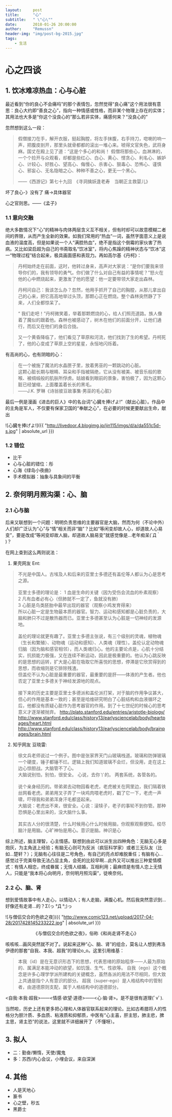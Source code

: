 ```yaml
---
layout:     post
title:      "心"
subtitle:   " \"心\""
date:       2018-01-26 20:00:00
author:     "Remussn"
header-img: "img/post-bg-2015.jpg"
tags:
    - 生活
---
```


# 心之四谈
## 1. 饮冰难凉热血：心与心脏

最近看到“你的良心不会痛吗”的那个表情包，忽然觉得“良心痛”这个用法很有意思：良心大约即“善良之心”，指向一种情感或性格，而非某个物理上存在的实体；其用法也大多是“你这个没良心的”那么若非实体，痛感何来？“没良心的”

忽然想到这么一段：
> 假僧接刀在手，解开衣服，挺起胸膛，将左手抹腹，右手持刀，唿喇的响一声，把腹皮剖开，那里头就骨都都的滚出一堆心来。唬得文官失色，武将身麻。国丈在殿上见了道：“这是个多心的和尚！ 假僧将那些心，血淋淋的，一个个捡开与众观看，却都是些红心、白心、黄心、悭贪心、利名心、嫉妒心、计较心、好胜心、望高心、侮慢心、杀害心、狠毒心、恐怖心、谨慎心、邪妄心、无名隐暗之心、种种不善之心，更无一个黑心。 
> 
> ——《西游记》第七十九回　《寻洞擒妖逢老寿　当朝正主救婴儿》


坏了良心-》没有了 
痛->具体器官 

心之官则思。——《孟子》

### 1.1 意向交融
绝大多数情况下“心”的精神与肉体两层含义互不相关，但有时却可以故意模糊二者间的界限，从而产生全新的效果。如我们常用的“热血”一词，虽然字面意义上是说血液的温度高，但是如果说一个人“满腔热血”，绝不是指这个倒霉的家伙害了热病。又比如梁启超为自己的书斋取名“饮冰室”，将内心焦躁的精神状态与“饮冰”这一“物理过程”结合起来，极具画面感和表现力。再如高尔基《丹柯》：

> 丹柯始终走在前面，这时，他转过身来，高声对大家说：“是你们要我来领导你们的，我有领导的勇气。你们做了什么对自己有益的事情呢？”怒火在他的心中燃烧起来，更激发了他的愿望：他一定要带领大家走出森林。 
>   
> 丹柯问自己：我该怎么办？忽然，他用手抓开了自己的胸膛，从那儿拿出自己的心来，把它高高地举过头顶，那颗心正在燃烧。整个森林突然静了下来，人们全都惊呆了。 
>   
> “ 我们走吧！”丹柯微笑着，举着那颗燃烧的心，给人们照亮道路。族人像着了魔似的跟着他。森林也被感动了，树木在他们的前面分开，让他们通行，而后又在他们的身后合拢。 
>   
> 又一个黄昏降临了，他们看见了草原和河流，他们找到了生的希望。丹柯死了，他的心变成了草原上空的星星，永恒地闪烁着。

有高尚的心，也有阴暗的心：

> 在一个被施了魔法的水晶匣子里，放着男巫的一颗跳动的心脏。  
> 这颗心脏长期与眼睛、耳朵和手指被隔绝，它从没有被美、被音乐般的歌喉、被绸缎般的肌肤所俘虏。姑娘看到眼前的景象，害怕极了，因为这颗心脏已经皱缩，上面覆盖着长长的黑毛。  
> ——J.K. 罗琳《诗翁彼豆故事集·男巫的毛心脏》


最后一例是漫画《进击的巨人》中的名台词“心臓を捧げよ!”（献出心脏）。作品中的主角是军人，不仅要有保家卫国的“奉献之心”，在必要的时候更要献出生命，献出

![心臓を捧げよ!]({{ "http://livedoor.4.blogimg.jp/jin115/imgs/d/a/da551c5d-s.jpg" | absolute_url }})

### 1.2 错位
- 比干 
- 心与心脏的错位：彤 
- 心海《绿岛小夜曲》
- 手术模拟器：抽象与具象间的平衡

## 2. 奈何明月照沟渠：心、脑
### 2.1 心与脑
后来又联想到一个问题：明明负责思维的主要器官是大脑，然而为何（不论中外）人们却广泛认为“心”与“情”相关而非“脑”？比如“等闲变却故人心，却道故人心易变”，要是改成“等闲变却故人脑，却道故人脑易变”就感觉像是...老年痴呆(´Д｀ )？

在网上查到这么两则说法：

1. 果壳网友 Ent:
> 不光是中国人。古埃及人和后来的亚里士多德还有盖伦等人都认为心是思考之源。
> <br><br>
> 亚里士多德的理论是：
> 1 血是生命的关键（因为受伤会流血的朴素观察）  
> 2 凡有血者必有心（但肺就不一定了，鱼就没有肺）  
> 3 心脏是鸟类胚胎中最早出现的器官（观察小鸡发育得来）  
> 所以心脏一定是生物最本质的器官。智力、运动和感知都是心脏负责的，大脑和肺只不过是散热器而已。亚里士多德甚至认为心脏是一切神经的发源地。
> <br><br>
> 盖伦的理论就更有趣了。亚里士多德主张说，有三个级别的灵魂，植物魂（生长和繁殖）、动物魂（运动和感知）、人类魂（理性）。盖伦认定动物魂归脑（因为脑和感官相邻），而人类魂归心。他的主要论点是，心肌十分结实，抗损能力极强，又在连续不断运动，因此是极重要的。他认为心跳反映的是思想的运转，扩大是心脏在吸取它所喜悦的思想，停滞是它欣赏得到的思想，而收缩则是它排除残渣。  
> 但盖伦不认为心脏是最重要的器官，最重要的是肝——体液的产生者。他也否定了亚里士多德关于神经发源地的观点。 
> <br><br>
> 接下来的历史主要是亚里士多德派和盖伦派打架，对于脑的作用争议甚大，但心的作用是基本一致的；甚至是哈维研究明白了心脏结构和血液循环之后，他都没有质疑心脏作为思考器官的作用。到了十七世纪的时候心的思考意义才逐渐被抛弃。
> http://plato.stanford.edu/entries/aristotle-biology/
> http://www.stanford.edu/class/history13/earlysciencelab/body/heartpages/heart.html
> http://www.stanford.edu/class/history13/earlysciencelab/body/brainpages/brain.html

2. 知乎网友 豆晓雷:
> 徐文兵老师说过一个例子。图中是张家界天门山玻璃栈道。玻璃和防弹玻璃一个硬度，锤子都锤不烂。逻辑上我们知道玻璃不会烂，但没用，走在这上边心惊胆战。大脑管不了心。  
> 大脑说别怕，别怕，很安全。
> 心说，去你丫的。
> 两套系统，各管各的。  
> <br>
> 说个亲身经历的。带弟弟去动物园看老虎，老虎被关在网里边，我们隔着铁丝网看老虎。弟弟用叉子弄了一块鸡肉喂老虎时，戳了它一下，老虎一声啸，吓得我和弟弟浑身汗毛都竖起来。  
> 大脑说：老虎出不来，很安全。心说：滚犊子，老子的事轮不到你管。那种恐惧是心里出来的，没大脑什么事。  
> <br>
> 其实古人分的很清楚，什么时候用心什么时候用脑，你观察观察便知。绞尽脑汁是用脑。心旷神怡是用心。意识是脑。神识是心

综上所述，脑主理智，心主情感。联想到由此可以派生出四种角色：无脑无心多是炮灰，为主角送上经验；有脑无心则可为反派（疯狂科学家）或者三无队友（比如...楚轩？）；无脑有心往往是二号角色，有自己的亮点却难脱重任；有脑有心...感觉过于完美导致无法凸显主角，会死的比较早啊...此外又可以推出三种爱情模式：有情人相恋，终成眷属；无情人结婚，互相利用；最麻烦是有情人恋上无情人，只能是“我本将心向明月，奈何明月照沟渠”，徒唤奈何。

### 2.2 心、脑、肾

想到爱情故事中有人走心，以情动人；有人走脑，满腹心机。然后我突然意识到...好像还有走肾...的？Σ(っ °Д °;)っ

![与僧侣交合的色欲之夜]({{ "http://www.comic123.net/upload/2017-04-28/2017428145233222.jpg" | absolute_url }})
<center>《与僧侣交合的色欲之夜》，俗称《和尚走肾不走心》</center>

咳咳咳...画风突然就不对了。说起来这种“心、脑、肾”的组合，莫名让人想到弗洛伊德的那套“自我、本我、超我”的理论o_o。这里引用维基：

> 本我（id）是在无意识形态下的思想，代表思绪的原始程序——人最为原始的、属满足本能冲动的欲望，如饥饿、生气、性欲等。
> 自我（ego）这个概念是许多心理学学派所建构的关键概念，虽然各派的用法不尽相同，但大致上共通是指个人有意识的部分。
> 超我（super-ego）是人格结构中的管制者，由道德原则支配，属于人格结构中的道德部分。 

<自我·本我·超我>——<情感·欲望·道德>——<心·脑·肾>。是不是很有道理(ﾟvﾟ).

当然啦，历史上还有更多把心理和人体器官联系起来的理论。比如古希腊将人的性格分为胆汁质、多血质、粘液质和抑郁质，中医有“心主喜，肝主怒，肺主悲，脾主思，肾主恐”的说法，这里就不详细展开了（不懂呀）。

## 3. 拟人
- 二：勤奋/懒惰，天使/魔鬼 
- 多：苏西/内心会议，小埋会议，来自深渊

## 4. 其他
- 人是天地心
- 篆书
- 心之壁，秒五 
- 黑爵士